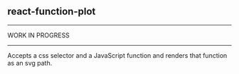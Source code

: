 ## react-function-plot

___
WORK IN PROGRESS  
___

Accepts a css selector and a JavaScript function and renders that function as an svg path.
